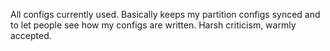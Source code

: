 All configs currently used. Basically keeps my partition configs synced and to let people see how my configs are written. Harsh criticism, warmly accepted.
